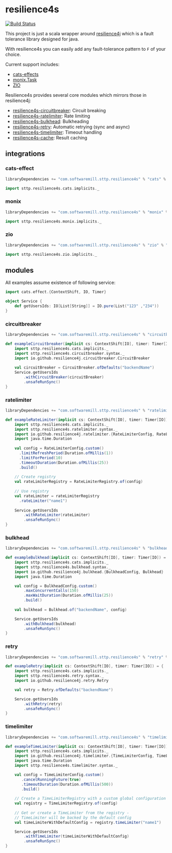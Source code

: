 # resilience4s
[![Build Status](https://travis-ci.org/softwaremill/resilience4s.svg?branch=master)](https://travis-ci.org/softwaremill/resilience4s)

This project is just a scala wrapper around [resilience4j](https://github.com/resilience4j/resilience4j) 
which is a fault tolerance library designed for java.

With resilience4s you can easily add any fault-tolerance pattern to `F` of your choice.

Current support includes:
* [cats-effects](#cats-effect)
* [monix.Task](#monix)
* [ZIO](#zio)

Resilience4s provides several core modules which mirrors those in resilience4j:

* [resilience4s-circuitbreaker](#circuitbreaker): Circuit breaking
* [resilience4s-ratelimiter](#ratelimiter): Rate limiting
* [resilience4s-bulkhead](#bulkhead): Bulkheading
* [resilience4s-retry](#retry): Automatic retrying (sync and async)
* [resilience4s-timelimiter](#timelimiter): Timeout handling
* [resilience4s-cache](#cache): Result caching

## integrations

### cats-effect

```scala
libraryDependencies += "com.softwaremill.sttp.resilience4s" % "cats" % "@VERSION@"
```

```scala
import sttp.resilience4s.cats.implicits._
```

### monix

```scala
libraryDependencies += "com.softwaremill.sttp.resilience4s" % "monix" % "@VERSION@"
```

```scala
import sttp.resilience4s.monix.implicits._
```

### zio

```scala
libraryDependencies += "com.softwaremill.sttp.resilience4s" % "zio" % "@VERSION@"
```

```scala
import sttp.resilience4s.zio.implicits._
```

## modules

All examples assume existence of following service:
```scala mdoc
import cats.effect.{ContextShift, IO, Timer}

object Service {
    def getUsersIds: IO[List[String]] = IO.pure(List("123" ,"234"))
}

```

### circuitbreaker

```scala
libraryDependencies += "com.softwaremill.sttp.resilience4s" % "circuitbreaker" % "@VERSION@"
```

```scala mdoc
def exampleCircuitbreaker(implicit cs: ContextShift[IO], timer: Timer[IO]) = {
    import sttp.resilience4s.cats.implicits._
    import sttp.resilience4s.circuitbreaker.syntax._
    import io.github.resilience4j.circuitbreaker.CircuitBreaker
    
    val circuitBreaker = CircuitBreaker.ofDefaults("backendName")
    Service.getUsersIds
        .withCircuitBreaker(circuitBreaker)
        .unsafeRunSync()
}
```

### ratelimiter

```scala
libraryDependencies += "com.softwaremill.sttp.resilience4s" % "ratelimiter" % "@VERSION@"
```

```scala mdoc
def exampleRateLimiter(implicit cs: ContextShift[IO], timer: Timer[IO]) = {
    import sttp.resilience4s.cats.implicits._
    import sttp.resilience4s.ratelimiter.syntax._
    import io.github.resilience4j.ratelimiter.{RateLimiterConfig, RateLimiterRegistry}
    import java.time.Duration
    
    val config = RateLimiterConfig.custom()
      .limitRefreshPeriod(Duration.ofMillis(1))
      .limitForPeriod(10)
      .timeoutDuration(Duration.ofMillis(25))
      .build()
    
    // Create registry
    val rateLimiterRegistry = RateLimiterRegistry.of(config)
    
    // Use registry
    val rateLimiter = rateLimiterRegistry
      .rateLimiter("name1")
    
    Service.getUsersIds
        .withRateLimiter(rateLimiter)
        .unsafeRunSync()
}
```

### bulkhead

```scala
libraryDependencies += "com.softwaremill.sttp.resilience4s" % "bulkhead" % "@VERSION@"
```

```scala mdoc
def exampleBulkhead(implicit cs: ContextShift[IO], timer: Timer[IO]) = {
    import sttp.resilience4s.cats.implicits._
    import sttp.resilience4s.bulkhead.syntax._
    import io.github.resilience4j.bulkhead.{BulkheadConfig, Bulkhead}
    import java.time.Duration

    val config = BulkheadConfig.custom()
        .maxConcurrentCalls(150)
        .maxWaitDuration(Duration.ofMillis(25))
        .build()
    
    val bulkhead = Bulkhead.of("backendName", config)

    Service.getUsersIds
        .withBulkhead(bulkhead)
        .unsafeRunSync()
}
```

### retry

```scala
libraryDependencies += "com.softwaremill.sttp.resilience4s" % "retry" % "@VERSION@"
```

```scala mdoc
def exampleRetry(implicit cs: ContextShift[IO], timer: Timer[IO]) = {
    import sttp.resilience4s.cats.implicits._
    import sttp.resilience4s.retry.syntax._
    import io.github.resilience4j.retry.Retry

    val retry = Retry.ofDefaults("backendName")

    Service.getUsersIds
        .withRetry(retry)
        .unsafeRunSync()
}
```

### timelimiter

```scala
libraryDependencies += "com.softwaremill.sttp.resilience4s" % "timelimiter" % "@VERSION@"
```

```scala mdoc
def exampleTimeLimiter(implicit cs: ContextShift[IO], timer: Timer[IO]) = {
    import sttp.resilience4s.cats.implicits._
    import io.github.resilience4j.timelimiter.{TimeLimiterConfig, TimeLimiterRegistry}
    import java.time.Duration
    import sttp.resilience4s.timelimiter.syntax._

    val config = TimeLimiterConfig.custom()
       .cancelRunningFuture(true)
       .timeoutDuration(Duration.ofMillis(500))
       .build()
    
    // Create a TimeLimiterRegistry with a custom global configuration
    val registry = TimeLimiterRegistry.of(config)
    
    // Get or create a TimeLimiter from the registry - 
    // TimeLimiter will be backed by the default config
    val timeLimiterWithDefaultConfig = registry.timeLimiter("name1")

    Service.getUsersIds
        .withTimeLimiter(timeLimiterWithDefaultConfig)
        .unsafeRunSync()
}
```
